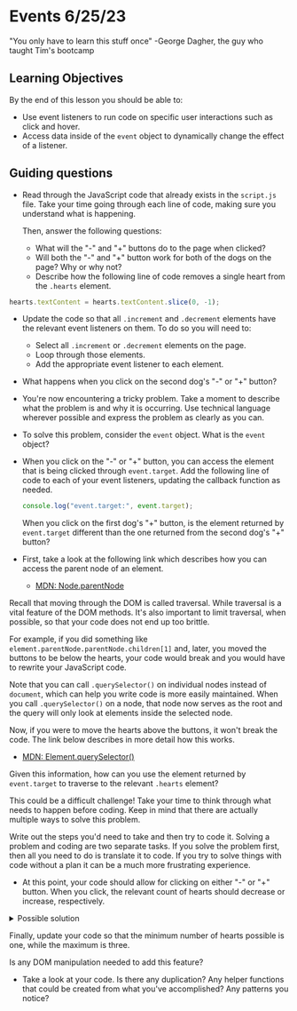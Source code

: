 # Events 6/25/23

"You only have to learn this stuff once"
-George Dagher, the guy who taught Tim's bootcamp

## Learning Objectives

By the end of this lesson you should be able to:

- Use event listeners to run code on specific user interactions such as click and hover.
- Access data inside of the `event` object to dynamically change the effect of a listener.


## Guiding questions

- Read through the JavaScript code that already exists in the `script.js` file. Take your time going through each line of code, making sure you understand what is happening.

  Then, answer the following questions:

  - What will the "-" and "+" buttons do to the page when clicked?
  - Will both the "-" and "+" button work for both of the dogs on the page? Why or why not?
  - Describe how the following line of code removes a single heart from the `.hearts` element.

```js
hearts.textContent = hearts.textContent.slice(0, -1);
```

- Update the code so that all `.increment` and `.decrement` elements have the relevant event listeners on them. To do so you will need to:

  - Select all `.increment` or `.decrement` elements on the page.
  - Loop through those elements.
  - Add the appropriate event listener to each element.

- What happens when you click on the second dog's "-" or "+" button?

- You're now encountering a tricky problem. Take a moment to describe what the problem is and why it is occurring. Use technical language wherever possible and express the problem as clearly as you can.

- To solve this problem, consider the `event` object. What is the `event` object?

- When you click on the "-" or "+" button, you can access the element that is being clicked through `event.target`. Add the following line of code to each of your event listeners, updating the callback function as needed.

  ```js
  console.log("event.target:", event.target);
  ```

  When you click on the first dog's "+" button, is the element returned by `event.target` different than the one returned from the second dog's "+" button?

- First, take a look at the following link which describes how you can access the parent node of an element.

  - [MDN: Node.parentNode](https://developer.mozilla.org/en-US/docs/Web/API/Node/parentNode)

Recall that moving through the DOM is called traversal. While traversal is a vital feature of the DOM methods. It's also important to limit traversal, when possible, so that your code does not end up too brittle.

For example, if you did something like `element.parentNode.parentNode.children[1]` and, later, you moved the buttons to be below the hearts, your code would break and you would have to rewrite your JavaScript code.

Note that you can call `.querySelector()` on individual nodes instead of `document`, which can help you write code is more easily maintained. When you call `.querySelector()` on a node, that node now serves as the root and the query will only look at elements inside the selected node.

Now, if you were to move the hearts above the buttons, it won't break the code. The link below describes in more detail how this works.

- [MDN: Element.querySelector()](https://developer.mozilla.org/en-US/docs/Web/API/Element/querySelector)

Given this information, how can you use the element returned by `event.target` to traverse to the relevant `.hearts` element?

This could be a difficult challenge! Take your time to think through what needs to happen before coding. Keep in mind that there are actually multiple ways to solve this problem.

Write out the steps you'd need to take and then try to code it. Solving a problem and coding are two separate tasks. If you solve the problem first, then all you need to do is translate it to code. If you try to solve things with code without a plan it can be a much more frustrating experience.

- At this point, your code should allow for clicking on either "-" or "+" button. When you click, the relevant count of hearts should decrease or increase, respectively.

<details><summary>Possible solution</summary>

```js
const incrementButtons = document.querySelectorAll(".increment");

for (let button of incrementButtons) {
  button.addEventListener("click", (e) => {
    const hearts = e.target.parentNode.parentNode.querySelector(".hearts");
    hearts.textContent += "❤";
  });
}

const decrementButtons = document.querySelectorAll(".decrement");

for (let button of decrementButtons) {
  button.addEventListener("click", (e) => {
    const hearts = e.target.parentNode.parentNode.querySelector(".hearts");
    hearts.textContent = hearts.textContent.slice(0, -1);
  });
}
```

</details>

Finally, update your code so that the minimum number of hearts possible is one, while the maximum is three.

Is any DOM manipulation needed to add this feature?

- Take a look at your code. Is there any duplication? Any helper functions that could be created from what you've accomplished? Any patterns you notice?
